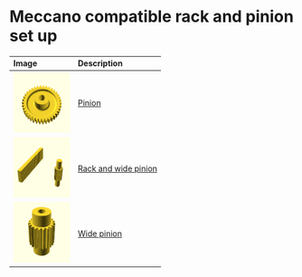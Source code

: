# Meccano compatible rack and pinion set up

Image | Description
:--- | :---
[<img src="images/1.png" width="100">](stl/rack-and-pinion-1.stl) | [Pinion](stl/rack-and-pinion-1.stl)
[<img src="images/2.png" width="100">](stl/rack-and-pinion-2.stl) | [Rack and wide pinion](stl/rack-and-pinion-2.stl)
[<img src="images/3.png" width="100">](stl/rack-and-pinion-3.stl) | [Wide pinion](stl/rack-and-pinion-3.stl)
